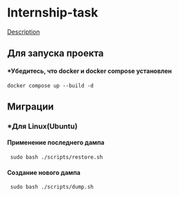 # Internship-task

[Description](https://docs.google.com/document/d/1nbgHHTi-cqoDHgwICfiRUnYepspa-lMJGjguM1sMZjk)

## Для запуска проекта
#### *Убедитесь, что docker и docker compose установлен

`docker compose up --build -d `

## Миграции
### *Для Linux(Ubuntu)
#### Применение последнего дампа 
` sudo bash ./scripts/restore.sh`

#### Создание нового дампа

` sudo bash ./scripts/dump.sh`
